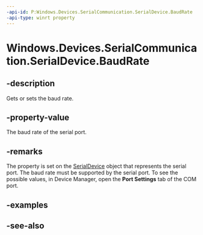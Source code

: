 ----api-id: P:Windows.Devices.SerialCommunication.SerialDevice.BaudRate
-api-type: winrt property
---<!-- Property syntaxpublic uint BaudRate { get;  set; }--># Windows.Devices.SerialCommunication.SerialDevice.BaudRate## -descriptionGets or sets the baud rate.## -property-valueThe baud rate of the serial port.## -remarksThe property is set on the [SerialDevice](serialdevice.md) object that represents the serial port. The baud rate must be supported by the serial port. To see the possible values, in Device Manager, open the **Port Settings** tab of the COM port.## -examples## -see-also